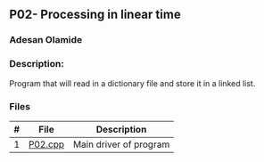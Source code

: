## P02- Processing in linear time
### Adesan Olamide
### Description:

Program that will read in a dictionary file and store it in a linked list.


### Files

|   #   | File                         | Description                 |
| :---: | ---------------------------- | --------------------------- |
|   1   | [P02.cpp](https://github.com/its-olamidey/3013-Algorithms-Adesan/blob/main/Assignments/p02/Main.cpp)         | Main driver of program      |


